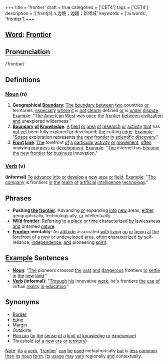 +++
title = 'frontier'
draft = true
categories = ['CET4']
tags = ['CET4']
description = '[ˈfrʌntjə] n.边境；边疆；新领域'
keywords = ['ai words', 'frontier']
+++

## [Word](/post/word/): [Frontier](/post/frontier/)

## [Pronunciation](/post/pronunciation/)
/ˈfrʌntɪər/

## Definitions
### [Noun](/post/noun/) (n)
1. **Geographical [Boundary](/post/boundary/)**: [The](/post/the/) [boundary](/post/boundary/) [between](/post/between/) [two](/post/two/) countries [or](/post/or/) territories, [especially](/post/especially/) [where](/post/where/) [it](/post/it/) is [not](/post/not/) [clearly](/post/clearly/) defined [or](/post/or/) is [under](/post/under/) [dispute](/post/dispute/). [Example](/post/example/): "[The](/post/the/) [American](/post/american/) [West](/post/west/) was [once](/post/once/) [the](/post/the/) [frontier](/post/frontier/) [between](/post/between/) [civilization](/post/civilization/) [and](/post/and/) unexplored wilderness."
2. **[Boundary](/post/boundary/) [of](/post/of/) [Knowledge](/post/knowledge/)**: [A](/post/a/) [field](/post/field/) [or](/post/or/) [area](/post/area/) [of](/post/of/) [research](/post/research/) [or](/post/or/) [activity](/post/activity/) [that](/post/that/) has [not](/post/not/) [yet](/post/yet/) been fully explored [or](/post/or/) developed; [the](/post/the/) cutting [edge](/post/edge/). [Example](/post/example/): "[Space](/post/space/) exploration represents [the](/post/the/) [new](/post/new/) [frontier](/post/frontier/) [in](/post/in/) [scientific](/post/scientific/) [discovery](/post/discovery/)."
3. **[Front](/post/front/) [Line](/post/line/)**: [The](/post/the/) forefront [of](/post/of/) [a](/post/a/) [particular](/post/particular/) [activity](/post/activity/) [or](/post/or/) [movement](/post/movement/), [often](/post/often/) implying [progress](/post/progress/) [or](/post/or/) [development](/post/development/). [Example](/post/example/): "[The](/post/the/) internet has [become](/post/become/) [the](/post/the/) [new](/post/new/) [frontier](/post/frontier/) [for](/post/for/) [business](/post/business/) innovation."

### [Verb](/post/verb/) (v)
**(informal)** [To](/post/to/) [advance](/post/advance/) [into](/post/into/) [or](/post/or/) [develop](/post/develop/) [a](/post/a/) [new](/post/new/) [area](/post/area/) [or](/post/or/) [field](/post/field/). [Example](/post/example/): "[The](/post/the/) [company](/post/company/) is frontiers [in](/post/in/) [the](/post/the/) [realm](/post/realm/) [of](/post/of/) [artificial](/post/artificial/) [intelligence](/post/intelligence/) [technology](/post/technology/)."

## Phrases
- **Pushing [the](/post/the/) [frontier](/post/frontier/)**: Advancing [or](/post/or/) expanding [into](/post/into/) [new](/post/new/) areas, [either](/post/either/) geographically, technologically, [or](/post/or/) intellectually.
- **[Wild](/post/wild/) [frontier](/post/frontier/)**: Referring [to](/post/to/) [a](/post/a/) [place](/post/place/) [or](/post/or/) [time](/post/time/) characterized [by](/post/by/) lawlessness [and](/post/and/) untamed [nature](/post/nature/).
- **[Frontier](/post/frontier/) mentality**: An [attitude](/post/attitude/) associated [with](/post/with/) [living](/post/living/) [on](/post/on/) [or](/post/or/) [being](/post/being/) [at](/post/at/) [the](/post/the/) forefront [of](/post/of/) [a](/post/a/) [new](/post/new/) [or](/post/or/) undeveloped [area](/post/area/), [often](/post/often/) characterized [by](/post/by/) self-reliance, [independence](/post/independence/), [and](/post/and/) pioneering [spirit](/post/spirit/).

## [Example](/post/example/) Sentences
- **[Noun](/post/noun/)**: "[The](/post/the/) pioneers crossed [the](/post/the/) [vast](/post/vast/) [and](/post/and/) [dangerous](/post/dangerous/) frontiers [to](/post/to/) [settle](/post/settle/) [in](/post/in/) [the](/post/the/) [new](/post/new/) [land](/post/land/)."
- **[Verb](/post/verb/) (informal)**: "[Through](/post/through/) [his](/post/his/) innovative [work](/post/work/), he's frontiers [the](/post/the/) [use](/post/use/) [of](/post/of/) virtual [reality](/post/reality/) [in](/post/in/) [education](/post/education/)."

## Synonyms
- [Border](/post/border/)
- [Edge](/post/edge/)
- [Margin](/post/margin/)
- Outskirts
- [Horizon](/post/horizon/) ([in](/post/in/) [the](/post/the/) [sense](/post/sense/) [of](/post/of/) [a](/post/a/) [limit](/post/limit/) [of](/post/of/) [knowledge](/post/knowledge/) [or](/post/or/) [experience](/post/experience/))
- Threshold ([of](/post/of/) [a](/post/a/) [new](/post/new/) [era](/post/era/) [or](/post/or/) [territory](/post/territory/)) 

[Note](/post/note/): [As](/post/as/) [a](/post/a/) [verb](/post/verb/), '[frontier](/post/frontier/)' [can](/post/can/) [be](/post/be/) [used](/post/used/) metaphorically [but](/post/but/) is [less](/post/less/) [common](/post/common/) [than](/post/than/) [its](/post/its/) [noun](/post/noun/) [form](/post/form/). [Its](/post/its/) [usage](/post/usage/) [may](/post/may/) [vary](/post/vary/) regionally [and](/post/and/) contextually.
